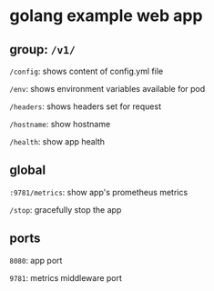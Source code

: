 # golang example web app

## group: `/v1/`

`/config`: shows content of config.yml file

`/env`: shows environment variables available for pod

`/headers`: shows headers set for request

`/hostname`: show hostname

`/health`: show app health

## global

`:9781/metrics`: show app's prometheus metrics

`/stop`: gracefully stop the app

## ports

`8080`: app port

`9781`: metrics middleware port
